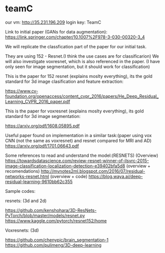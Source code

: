 # teamC

our vm: http://35.231.196.209
login key: TeamC

Link to initial paper (GANs for data augmentation): https://link.springer.com/chapter/10.1007%2F978-3-030-00320-3_4

We will replicate the classfication part of the paper for our initial task.

They are using 152 - Resnet.(I think the use cases are for classificarion)
We will also investigate voxresnet, which is also referenced in the paper. (I have only seen for image segmentation, but it should work for classification)

This is the paper for 152 resnet (explains moslty everything), its the gold standard for 3d image clasification and feature extraction: 

https://www.cv-foundation.org/openaccess/content_cvpr_2016/papers/He_Deep_Residual_Learning_CVPR_2016_paper.pdf

This is the paper for voxresnet (explains moslty everything), its gold standard for 3d image segmentation: 

https://arxiv.org/pdf/1608.05895.pdf

Useful paper found on implementation in a similar task:(paper using vox CNN (not the same as voxresnet) and resnet compared for MRI and AD)
https://arxiv.org/pdf/1701.06643.pdf

Some references to read and understand the model:(RESNETS)
(Overview) https://towardsdatascience.com/review-resnet-winner-of-ilsvrc-2015-image-classification-localization-detection-e39402bfa5d8
(overview + recomendations) http://mynotes2ml.blogspot.com/2016/07/residual-networks-resnet.html
(overview + code) https://blog.waya.ai/deep-residual-learning-9610bb62c355

Sample codes:

resnets: (3d and 2d)

https://github.com/kenshohara/3D-ResNets-PyTorch/blob/master/models/resnet.py
https://www.kaggle.com/pytorch/resnet152/home

Voxresnets: (3d)

https://github.com/chenypic/brain_segmentation-1
https://github.com/pulimeng/3D-deep-learning
